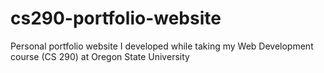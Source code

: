 # cs290-portfolio-website
Personal portfolio website I developed while taking my Web Development course (CS 290) at Oregon State University
